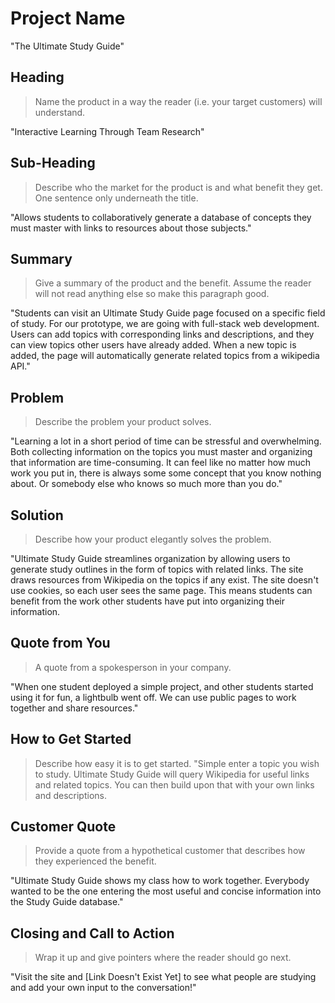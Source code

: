 <!--
> This material was originally posted [here](http://www.quora.com/What-is-Amazons-approach-to-product-development-and-product-management). It is reproduced here for posterities sake.

There is an approach called "working backwards" that is widely used at Amazon. They work backwards from the customer, rather than starting with an idea for a product and trying to bolt customers onto it. While working backwards can be applied to any specific product decision, using this approach is especially important when developing new products or features.

For new initiatives a product manager typically starts by writing an internal press release announcing the finished product. The target audience for the press release is the new/updated product's customers, which can be retail customers or internal users of a tool or technology. Internal press releases are centered around the customer problem, how current solutions (internal or external) fail, and how the new product will blow away existing solutions.

If the benefits listed don't sound very interesting or exciting to customers, then perhaps they're not (and shouldn't be built). Instead, the product manager should keep iterating on the press release until they've come up with benefits that actually sound like benefits. Iterating on a press release is a lot less expensive than iterating on the product itself (and quicker!).

If the press release is more than a page and a half, it is probably too long. Keep it simple. 3-4 sentences for most paragraphs. Cut out the fat. Don't make it into a spec. You can accompany the press release with a FAQ that answers all of the other business or execution questions so the press release can stay focused on what the customer gets. My rule of thumb is that if the press release is hard to write, then the product is probably going to suck. Keep working at it until the outline for each paragraph flows.

Oh, and I also like to write press-releases in what I call "Oprah-speak" for mainstream consumer products. Imagine you're sitting on Oprah's couch and have just explained the product to her, and then you listen as she explains it to her audience. That's "Oprah-speak", not "Geek-speak".

Once the project moves into development, the press release can be used as a touchstone; a guiding light. The product team can ask themselves, "Are we building what is in the press release?" If they find they're spending time building things that aren't in the press release (overbuilding), they need to ask themselves why. This keeps product development focused on achieving the customer benefits and not building extraneous stuff that takes longer to build, takes resources to maintain, and doesn't provide real customer benefit (at least not enough to warrant inclusion in the press release).
 -->


# Project Name

"The Ultimate Study Guide"

## Heading
  > Name the product in a way the reader (i.e. your target customers) will understand.

"Interactive Learning Through Team Research"
## Sub-Heading
  > Describe who the market for the product is and what benefit they get. One sentence only underneath the title.

"Allows students to collaboratively generate a database of concepts they must master with links to resources about those subjects."
## Summary
  > Give a summary of the product and the benefit. Assume the reader will not read anything else so make this paragraph good.

  "Students can visit an Ultimate Study Guide page focused on a specific field of study. For our prototype, we are going with full-stack web development. Users can add topics with corresponding links and descriptions, and they can view topics other users have already added. When a new topic is added, the page will automatically generate related topics from a wikipedia API."

## Problem
  > Describe the problem your product solves.

  "Learning a lot in a short period of time can be stressful and overwhelming. Both collecting information on the topics you must master and organizing that information are time-consuming. It can feel like no matter how much work you put in, there is always some some concept that you know nothing about. Or somebody else who knows so much more than you do."
## Solution
  > Describe how your product elegantly solves the problem.

  "Ultimate Study Guide streamlines organization by allowing users to generate study outlines in the form of topics with related links. The site draws resources from Wikipedia on the topics if any exist. The site doesn't use cookies, so each user sees the same page. This means students can benefit from the work other students have put into organizing their information.

## Quote from You
  > A quote from a spokesperson in your company.

"When one student deployed a simple project, and other students started using it for fun, a lightbulb went off. We can use public pages to work together and share resources."
## How to Get Started
  > Describe how easy it is to get started.
"Simple enter a topic you wish to study. Ultimate Study Guide will query Wikipedia for useful links and related topics. You can then build upon that with your own links and descriptions.
## Customer Quote
  > Provide a quote from a hypothetical customer that describes how they experienced the benefit.

  "Ultimate Study Guide shows my class how to work together. Everybody wanted to be the one entering the most useful and concise information into the Study Guide database."

## Closing and Call to Action
  > Wrap it up and give pointers where the reader should go next.

  "Visit the site and [Link Doesn't Exist Yet] to see what people are studying and add your own input to the conversation!"